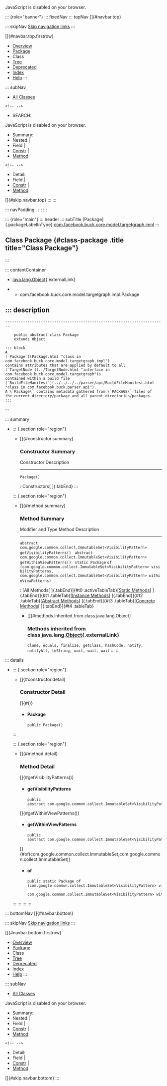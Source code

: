 <div>

JavaScript is disabled on your browser.

</div>

::: {role="banner"}
::: fixedNav
::: topNav
[]{#navbar.top}

::: skipNav
[Skip navigation links](#skip.navbar.top "Skip navigation links")
:::

[]{#navbar.top.firstrow}

-   [Overview](../../../../../../../index.html)
-   [Package](package-summary.html)
-   Class
-   [Tree](package-tree.html)
-   [Deprecated](../../../../../../../deprecated-list.html)
-   [Index](../../../../../../../index-all.html)
-   [Help](../../../../../../../help-doc.html)
:::

::: subNav
-   [All Classes](../../../../../../../allclasses.html)

```{=html}
<!-- -->
```
-   SEARCH:

<div>

<div>

JavaScript is disabled on your browser.

</div>

</div>

<div>

-   Summary: 
-   Nested \| 
-   Field \| 
-   [Constr](#constructor.summary) \| 
-   [Method](#method.summary)

```{=html}
<!-- -->
```
-   Detail: 
-   Field \| 
-   [Constr](#constructor.detail) \| 
-   [Method](#method.detail)

</div>

[]{#skip.navbar.top}
:::
:::

::: navPadding
 
:::
:::

::: {role="main"}
::: header
::: subTitle
[Package]{.packageLabelInType} [com.facebook.buck.core.model.targetgraph.impl](package-summary.html)
:::

## Class Package {#class-package .title title="Class Package"}
:::

::: contentContainer
-   [java.lang.Object](http://docs.oracle.com/javase/7/docs/api/java/lang/Object.html?is-external=true "class or interface in java.lang"){.externalLink}

-   -   com.facebook.buck.core.model.targetgraph.impl.Package

::: description
-   

    ------------------------------------------------------------------------

        public abstract class Package
        extends Object

    ::: block
    A
    [`Package`](Package.html "class in com.facebook.buck.core.model.targetgraph.impl")
    contains attributes that are applied by default to all
    [`TargetNode`](../TargetNode.html "interface in com.facebook.buck.core.model.targetgraph")s
    contained within a build file
    [`BuildFileManifest`](../../../../parser/api/BuildFileManifest.html "class in com.facebook.buck.parser.api").
    A \`Package\` contains metadata gathered from \`PACKAGE\` files of
    the current directory/package and all parent directories/packages.
    :::
:::

::: summary
-   ::: {.section role="region"}
    -   []{#constructor.summary}

        ### Constructor Summary

          Constructor   Description
          ------------- -------------
          `Package()`    

          : Constructors[ ]{.tabEnd}
    :::

    ::: {.section role="region"}
    -   []{#method.summary}

        ### Method Summary

          Modifier and Type                                                      Method                                                                                                                                                               Description
          ---------------------------------------------------------------------- -------------------------------------------------------------------------------------------------------------------------------------------------------------------- -------------
          `abstract com.google.common.collect.ImmutableSet<VisibilityPattern>`   `getVisibilityPatterns()`                                                                                                                                             
          `abstract com.google.common.collect.ImmutableSet<VisibilityPattern>`   `getWithinViewPatterns()`                                                                                                                                             
          `static Package`                                                       `of​(com.google.common.collect.ImmutableSet<VisibilityPattern> visibilityPatterns,   com.google.common.collect.ImmutableSet<VisibilityPattern> withinViewPatterns)`    

          : [All Methods[ ]{.tabEnd}]{#t0 .activeTableTab}[[Static
          Methods](javascript:show(1);)[ ]{.tabEnd}]{#t1
          .tableTab}[[Instance
          Methods](javascript:show(2);)[ ]{.tabEnd}]{#t2
          .tableTab}[[Abstract
          Methods](javascript:show(4);)[ ]{.tabEnd}]{#t3
          .tableTab}[[Concrete
          Methods](javascript:show(8);)[ ]{.tabEnd}]{#t4 .tableTab}

        -   []{#methods.inherited.from.class.java.lang.Object}

            ### Methods inherited from class java.lang.[Object](http://docs.oracle.com/javase/7/docs/api/java/lang/Object.html?is-external=true "class or interface in java.lang"){.externalLink}

            `clone, equals, finalize, getClass, hashCode, notify, notifyAll, toString, wait, wait, wait`
    :::
:::

::: details
-   ::: {.section role="region"}
    -   []{#constructor.detail}

        ### Constructor Detail

        []{#<init>()}

        -   #### Package

                public Package()
    :::

    ::: {.section role="region"}
    -   []{#method.detail}

        ### Method Detail

        []{#getVisibilityPatterns()}

        -   #### getVisibilityPatterns

            ``` methodSignature
            public abstract com.google.common.collect.ImmutableSet<VisibilityPattern> getVisibilityPatterns()
            ```

        []{#getWithinViewPatterns()}

        -   #### getWithinViewPatterns

            ``` methodSignature
            public abstract com.google.common.collect.ImmutableSet<VisibilityPattern> getWithinViewPatterns()
            ```

        []{#of(com.google.common.collect.ImmutableSet,com.google.common.collect.ImmutableSet)}

        -   #### of

            ``` methodSignature
            public static Package of​(com.google.common.collect.ImmutableSet<VisibilityPattern> visibilityPatterns,
                                     com.google.common.collect.ImmutableSet<VisibilityPattern> withinViewPatterns)
            ```
    :::
:::
:::
:::

::: bottomNav
[]{#navbar.bottom}

::: skipNav
[Skip navigation links](#skip.navbar.bottom "Skip navigation links")
:::

[]{#navbar.bottom.firstrow}

-   [Overview](../../../../../../../index.html)
-   [Package](package-summary.html)
-   Class
-   [Tree](package-tree.html)
-   [Deprecated](../../../../../../../deprecated-list.html)
-   [Index](../../../../../../../index-all.html)
-   [Help](../../../../../../../help-doc.html)
:::

::: subNav
-   [All Classes](../../../../../../../allclasses.html)

<div>

<div>

JavaScript is disabled on your browser.

</div>

</div>

<div>

-   Summary: 
-   Nested \| 
-   Field \| 
-   [Constr](#constructor.summary) \| 
-   [Method](#method.summary)

```{=html}
<!-- -->
```
-   Detail: 
-   Field \| 
-   [Constr](#constructor.detail) \| 
-   [Method](#method.detail)

</div>

[]{#skip.navbar.bottom}
:::
